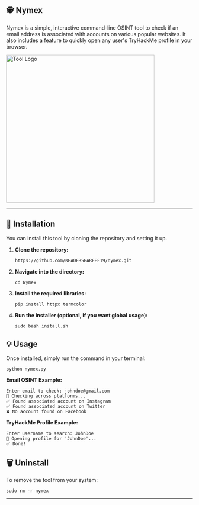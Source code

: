 <html>
    <div>
        <article>
            <h1>🕵️ Nymex</h1>
            <p>
                Nymex is a simple, interactive command-line OSINT tool to check if an email address is associated with accounts on various popular websites.  
                It also includes a feature to quickly open any user's TryHackMe profile in your browser.  
            </p>
            <img src="https://your-tool-logo-link-here.png" alt="Tool Logo" width="400">
            <hr>
            <h2>🚀 Installation</h2>
            <p>
                You can install this tool by cloning the repository and setting it up.
            </p>
            <ol>
                <li>
                    <strong>Clone the repository:</strong>
                    <pre><code>https://github.com/KHADERSHAREEF19/nymex.git</code></pre>
                </li>
                <li>
                    <strong>Navigate into the directory:</strong>
                    <pre><code>cd Nymex</code></pre>
                </li>
                <li>
                    <strong>Install the required libraries:</strong>
                    <pre><code>pip install httpx termcolor</code></pre>
                </li>
                <li>
                    <strong>Run the installer (optional, if you want global usage):</strong>
                    <pre><code>sudo bash install.sh</code></pre>
                </li>
            </ol>
            <!-- Usage Section -->
            <h2>💡 Usage</h2>
            <p>
                Once installed, simply run the command in your terminal:
            </p>
            <pre><code>python nymex.py</code></pre>
            <p><strong>Email OSINT Example:</strong></p>
            <pre><code>Enter email to check: johndoe@gmail.com
🔎 Checking across platforms...
✅ Found associated account on Instagram
✅ Found associated account on Twitter
❌ No account found on Facebook</code></pre>
            <p><strong>TryHackMe Profile Example:</strong></p>
            <pre><code>Enter username to search: JohnDoe
🔎 Opening profile for 'JohnDoe'...
✅ Done!</code></pre>
            <!-- Uninstall Section -->
            <h2>🗑️ Uninstall</h2>
            <p>
                To remove the tool from your system:
            </p>
            <pre><code>sudo rm -r nymex</code></pre>
        </article>
        <!-- Footer -->
        <footer>
            <hr>
        </footer>
    </div>
</html>
